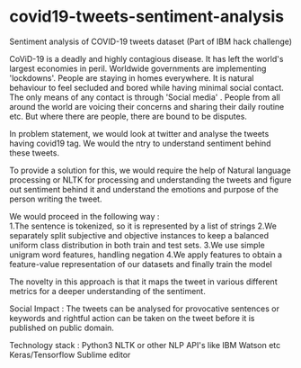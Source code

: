# covid19-tweets-sentiment-analysis
Sentiment analysis of COVID-19 tweets dataset (Part of IBM hack challenge)

CoViD-19 is a deadly and highly contagious disease. It has left the world's largest economies in peril. Worldwide governments are implementing 'lockdowns'. People are staying in homes everywhere. It is natural behaviour to feel secluded and bored while having minimal social contact. The only means of any contact is through 'Social media' . People from all around the world are voicing their concerns and sharing their daily routine etc.  But where there are people, there are bound to be disputes.

In problem statement, we would look at twitter and analyse the tweets having covid19 tag. We would the ntry to understand sentiment behind these tweets.  

To provide a solution for this, we would require the help of Natural language processing or NLTK for processing and understanding the tweets and figure out sentiment behind it and understand the emotions and purpose of the person writing the tweet.

We would proceed in the following way :  
1.The sentence is tokenized, so it is represented by a list of strings
2.We separately split subjective and objective instances to keep a balanced uniform class distribution in both train and test sets.
3.We use simple unigram word features, handling negation
4.We apply features to obtain a feature-value representation of our datasets and finally train the model

The novelty in this approach is that it maps the tweet in various different metrics for a deeper understanding of the sentiment.

Social Impact : The tweets can be analysed for provocative sentences or keywords and rightful action can be taken on the tweet before it is published on public domain.

Technology stack :
Python3
NLTK or other NLP API's like IBM Watson etc
Keras/Tensorflow
Sublime editor
